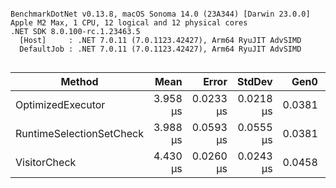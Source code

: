 ```

BenchmarkDotNet v0.13.8, macOS Sonoma 14.0 (23A344) [Darwin 23.0.0]
Apple M2 Max, 1 CPU, 12 logical and 12 physical cores
.NET SDK 8.0.100-rc.1.23463.5
  [Host]     : .NET 7.0.11 (7.0.1123.42427), Arm64 RyuJIT AdvSIMD
  DefaultJob : .NET 7.0.11 (7.0.1123.42427), Arm64 RyuJIT AdvSIMD


```

| Method                   |     Mean |     Error |    StdDev |   Gen0 |   Gen1 | Allocated |
| ------------------------ | -------: | --------: | --------: | -----: | -----: | --------: |
| OptimizedExecutor        | 3.958 μs | 0.0233 μs | 0.0218 μs | 0.0381 | 0.0076 |   4.64 KB |
| RuntimeSelectionSetCheck | 3.988 μs | 0.0593 μs | 0.0555 μs | 0.0381 | 0.0076 |   4.58 KB |
| VisitorCheck             | 4.430 μs | 0.0260 μs | 0.0243 μs | 0.0458 | 0.0076 |   4.76 KB |
